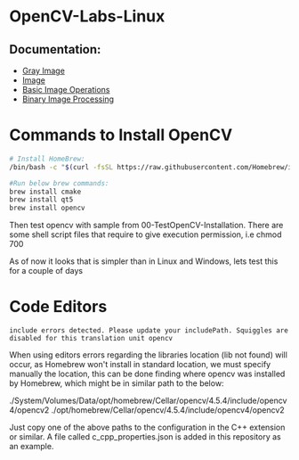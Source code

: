   # OpenCV-Labs-Linux

  ## Documentation:

  - [Gray Image](03-GrayImage/README.md)
  - [Image](05-Image/README.md)
  - [Basic Image Operations](06-BasicImageOperations/README.md)
  - [Binary Image Processing](17-BinaryImageProcessing/README.md)

  # Commands to Install OpenCV
  
  ```bash
  # Install HomeBrew:
  /bin/bash -c "$(curl -fsSL https://raw.githubusercontent.com/Homebrew/install/HEAD/install.sh)"
  
  #Run below brew commands:
  brew install cmake
  brew install qt5
  brew install opencv
  ```

  Then test opencv with sample from 00-TestOpenCV-Installation. There are some shell script files that require to give execution permission, i.e chmod 700

  As of now it looks that is simpler than in Linux and Windows, lets test this for a couple of days

  # Code Editors

  ```
  include errors detected. Please update your includePath. Squiggles are disabled for this translation unit opencv
  ````

  When using editors errors regarding the libraries location (lib not found) will occur, as Homebrew won't install in standard location, we must specify manually the location, this can be done finding where opencv was installed by Homebrew, which might be in similar path to the below:

  ./System/Volumes/Data/opt/homebrew/Cellar/opencv/4.5.4/include/opencv4/opencv2
  ./opt/homebrew/Cellar/opencv/4.5.4/include/opencv4/opencv2

  Just copy one of the above paths to the configuration in the C++ extension or similar. A file called c_cpp_properties.json is added in this repository as an example.